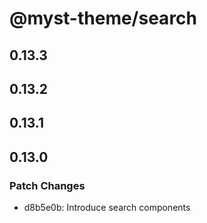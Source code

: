 # @myst-theme/search

## 0.13.3

## 0.13.2

## 0.13.1

## 0.13.0

### Patch Changes

- d8b5e0b: Introduce search components
